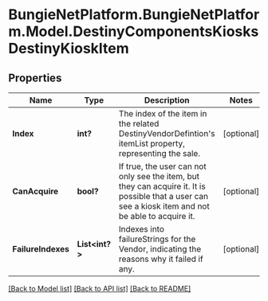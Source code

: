 # BungieNetPlatform.BungieNetPlatform.Model.DestinyComponentsKiosksDestinyKioskItem
## Properties

Name | Type | Description | Notes
------------ | ------------- | ------------- | -------------
**Index** | **int?** | The index of the item in the related DestinyVendorDefintion&#39;s itemList property, representing the sale. | [optional] 
**CanAcquire** | **bool?** | If true, the user can not only see the item, but they can acquire it. It is possible that a user can see a kiosk item and not be able to acquire it. | [optional] 
**FailureIndexes** | **List&lt;int?&gt;** | Indexes into failureStrings for the Vendor, indicating the reasons why it failed if any. | [optional] 

[[Back to Model list]](../README.md#documentation-for-models) [[Back to API list]](../README.md#documentation-for-api-endpoints) [[Back to README]](../README.md)

